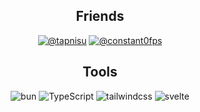 <h2 align="center">Friends</h2>
<p align="center">
<a href="https://github.com/tapnisu"><img src="https://img.shields.io/badge/-tapnisu-000000?style=for-the-badge" alt="@tapnisu"></a>
<a href="https://github.com/constant10fps"><img src="https://img.shields.io/badge/-tapnisu-000000?style=for-the-badge" alt="@constant0fps"></a>
</p>

<h2 align="center">Tools</h2>
<p align="center">
<img src="https://img.shields.io/badge/-Bun-000000?style=for-the-badge&logo=nuxtdotjs" alt="bun">
<img src="https://img.shields.io/badge/-TypeScript-000000?style=for-the-badge&logo=TypeScript" alt="TypeScript">
<img src="https://img.shields.io/badge/-Tailwind%20CSS-000000?style=for-the-badge&logo=tailwindcss" alt="tailwindcss">
<img src="https://img.shields.io/badge/-Svelte-000000?style=for-the-badge&logo=tailwindcss" alt="svelte">
</p>

